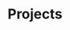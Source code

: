 ---
title: "Projects"
description: "This is a collection of my projects, that span various topics in software engineering."
---